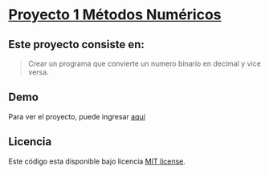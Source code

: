 # [Proyecto 1 Métodos Numéricos](https://webpty.com/uip/metodos)

## Este proyecto consiste en:

> Crear un programa que convierte un numero binario en decimal y vice versa.


## Demo

Para ver el proyecto, puede ingresar [aquí](http://webpty.com/uip/metodos)

## Licencia

Este código esta disponible bajo licencia [MIT license](LICENSE.txt).
